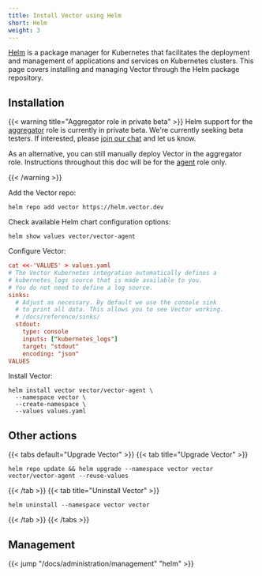 ```yaml
---
title: Install Vector using Helm
short: Helm
weight: 3
---
```


[Helm] is a package manager for Kubernetes that facilitates the deployment and management of applications and services on Kubernetes clusters. This page covers installing and managing Vector through the Helm package repository.

## Installation

{{< warning title="Aggregator role in private beta" >}}
Helm support for the [aggregator] role is currently in private beta. We're currently seeking beta testers. If interested, please [join our chat][chat] and let us know.

As an alternative, you can still manually deploy Vector in the aggregator role. Instructions throughout this doc will be for the [agent] role only.

[agent]: /docs/setup/deployment/roles/#agent
[aggregator]: /docs/setup/deployment/roles/#aggregator
[chat]: https://chat.vector.dev
{{< /warning >}}

Add the Vector repo:

```shell
helm repo add vector https://helm.vector.dev
```

Check available Helm chart configuration options:

```shell
helm show values vector/vector-agent
```

Configure Vector:

```toml
cat <<-'VALUES' > values.yaml
# The Vector Kubernetes integration automatically defines a
# kubernetes_logs source that is made available to you.
# You do not need to define a log source.
sinks:
  # Adjust as necessary. By default we use the console sink
  # to print all data. This allows you to see Vector working.
  # /docs/reference/sinks/
  stdout:
    type: console
    inputs: ["kubernetes_logs"]
    target: "stdout"
    encoding: "json"
VALUES
```

Install Vector:

```shell
helm install vector vector/vector-agent \
  --namespace vector \
  --create-namespace \
  --values values.yaml
```

## Other actions

{{< tabs default="Upgrade Vector" >}}
{{< tab title="Upgrade Vector" >}}
```shell
helm repo update && helm upgrade --namespace vector vector vector/vector-agent --reuse-values
```
{{< /tab >}}
{{< tab title="Uninstall Vector" >}}
```shell
helm uninstall --namespace vector vector
```
{{< /tab >}}
{{< /tabs >}}

## Management

{{< jump "/docs/administration/management" "helm" >}}

[helm]: https://helm.sh
